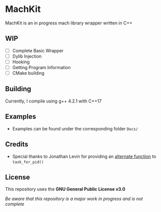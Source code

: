 # MachKit
MachKit is an in progress mach library wrapper written in C++ 


## WIP
- [ ] Complete Basic Wrapper 
- [ ] Dylib Injection
- [ ] Hooking
- [ ] Getting Program Information
- [ ] CMake building

## Building
Currently, I compile using g++ 4.2.1 with C++17

## Examples
- Examples can be found under the corresponding folder `Docs/`

## Credits
- Special thanks to Jonathan Levin for providing an [alternate function](http://newosxbook.com/articles/PST2.html) to `task_for_pid()` 

## License
This repository uses the **GNU General Public License v3.0**

_Be aware that this repository is a major work in progress and is not complete_
